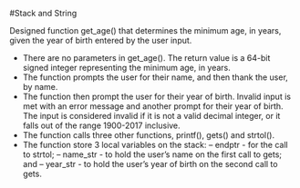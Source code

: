 #Stack and String

Designed function get_age() that determines the minimum age, in years, given the year of birth entered by the user input.
- There are no parameters in get_age(). The return value is a 64-bit signed integer representing the minimum age, in years.
- The function prompts the user for their name, and then thank the user, by name.
- The function then prompt the user for their year of birth. Invalid input is met with an error message and another prompt for their year of birth. The input is considered invalid if it is not a valid decimal integer, or it falls out of the range 1900-2017 inclusive. 
- The function calls three other functions, printf(), gets() and strtol().
- The function  store 3 local variables on the stack:
  – endptr - for the call to strtol;
  – name_str - to hold the user’s name on the first call to gets; and
  – year_str - to hold the user’s year of birth on the second call to gets.
